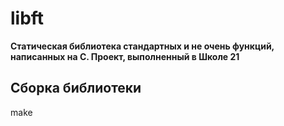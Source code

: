 # libft

**Статическая библиотека стандартных и не очень функций, написанных на C. Проект, выполненный в Школе 21**

## Сборка библиотеки

make

